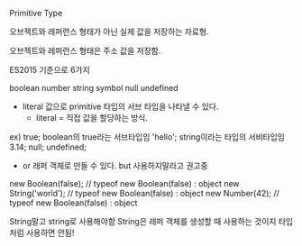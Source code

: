 Primitive Type

오브젝트와 레퍼런스 형태가 아닌 실제 값을 저장하는 자료형.

오브젝트와 레퍼런스 형태은 주소 값을 저장함.

ES2015 기준으로 6가지

boolean
number
string
symbol
null
undefined

- literal 값으로 primitive 타입의 서브 타입을 나타낼 수 있다.
  - literal = 직접 값을 할당하는 방식.

ex)
true; boolean의 true라는 서브타입임
'hello'; string이라는 타입의 서비타입임
3.14;
null;
undefined;

- or 래퍼 객체로 만들 수 있다.
  but 사용하지말라고 권고중

new Boolean(false); // typeof new Boolean(false) : object
new String('world'); // typeof new Boolean(false) : object
new Number(42); // typeof new Boolean(false) : object

String말고 string로 사용해야함
String은 래퍼 객체를 생성할 때 사용하는 것이지 타입처럼 사용하면 안됨!
